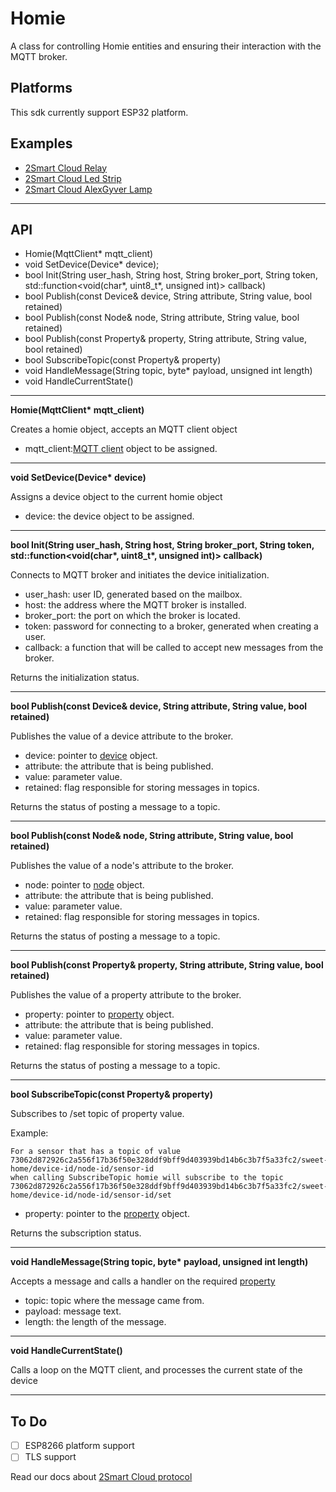 # Homie

A class for controlling Homie entities and ensuring their interaction with the MQTT broker.

## Platforms

This sdk currently support ESP32 platform.

## Examples

- [2Smart Cloud Relay](https://github.com/2SmartCloud/2smart-cloud-esp32-relay)
- [2Smart Cloud Led Strip](https://github.com/2SmartCloud/2smart-cloud-esp32-led)
- [2Smart Cloud AlexGyver Lamp](https://github.com/2SmartCloud/2smart-cloud-esp32-alexgyver-lamp)

***
## API

- Homie(MqttClient* mqtt_client)
- void SetDevice(Device* device);
- bool Init(String user_hash, String host, String broker_port, String token, std::function<void(char*, uint8_t*, unsigned int)> callback)
- bool Publish(const Device& device, String attribute, String value, bool retained)
- bool Publish(const Node& node, String attribute, String value, bool retained)
- bool Publish(const Property& property, String attribute, String value, bool retained)
- bool SubscribeTopic(const Property& property)
- void HandleMessage(String topic, byte* payload, unsigned int length)
- void HandleCurrentState()

***

**Homie(MqttClient\* mqtt_client)**

Creates a homie object, accepts an MQTT client object

- mqtt_client:[MQTT client](mqtt_client/README.md) object to be assigned.

***

**void SetDevice(Device\* device)**

Assigns a device object to the current homie object

- device: the device object to be assigned.

***

**bool Init(String user_hash, String host, String broker_port, String token, std::function<void(char\*, uint8_t\*, unsigned int)> callback)**

Connects to MQTT broker and initiates the device initialization.

- user_hash: user ID, generated based on the mailbox.
- host: the address where the MQTT broker is installed.
- broker_port: the port on which the broker is located.
- token: password for connecting to a broker, generated when creating a user.
- callback: a function that will be called to accept new messages from the broker. 

Returns the initialization status.

***

**bool Publish(const Device& device, String attribute, String value, bool retained)**

Publishes the value of a device attribute to the broker.

- device: pointer to [device](device/README.md) object.
- attribute: the attribute that is being published.
- value: parameter value.
- retained: flag responsible for storing messages in topics.

Returns the status of posting a message to a topic.

***

**bool Publish(const Node& node, String attribute, String value, bool retained)**

Publishes the value of a node's attribute to the broker.

- node: pointer to [node](node/README.md) object.
- attribute: the attribute that is being published.
- value: parameter value.
- retained: flag responsible for storing messages in topics.

Returns the status of posting a message to a topic.

***

**bool Publish(const Property& property, String attribute, String value, bool retained)**

Publishes the value of a property attribute to the broker.

- property: pointer to [property](property/README.md) object.
- attribute: the attribute that is being published.
- value: parameter value.
- retained: flag responsible for storing messages in topics.

Returns the status of posting a message to a topic.

***

**bool SubscribeTopic(const Property& property)**

Subscribes to /set topic of property value.

Example: 
```
For a sensor that has a topic of value 73062d872926c2a556f17b36f50e328ddf9bff9d403939bd14b6c3b7f5a33fc2/sweet-home/device-id/node-id/sensor-id
when calling SubscribeTopic homie will subscribe to the topic 73062d872926c2a556f17b36f50e328ddf9bff9d403939bd14b6c3b7f5a33fc2/sweet-home/device-id/node-id/sensor-id/set
```

- property: pointer to the [property](property/README.md) object.

Returns the subscription status.

***

**void HandleMessage(String topic, byte\* payload, unsigned int length)**

Accepts a message and calls a handler on the required [property](property/README.md)

- topic: topic where the message came from.
- payload: message text.
- length: the length of the message.

***

**void HandleCurrentState()**

Calls a loop on the MQTT client, and processes the current state of the device


***

## To Do
* [ ] ESP8266 platform support
* [ ] TLS support

Read our docs about [2Smart Cloud protocol](https://github.com/2SmartCloud/2smart-cloud-docs#2smart-cloud-protocol)
